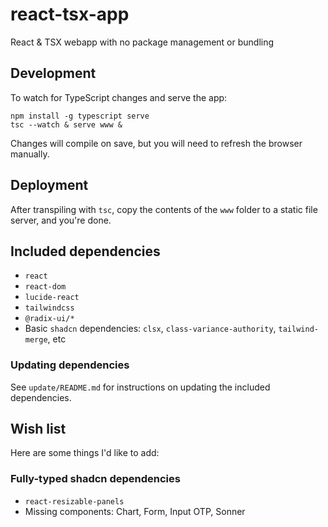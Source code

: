 # react-tsx-app

React & TSX webapp with no package management or bundling

## Development

To watch for TypeScript changes and serve the app:

```
npm install -g typescript serve
tsc --watch & serve www &
```

Changes will compile on save, but you will need to refresh the browser manually.

## Deployment

After transpiling with `tsc`, copy the contents of the `www` folder to a static file server, and you're done.

## Included dependencies

- `react`
- `react-dom`
- `lucide-react`
- `tailwindcss`
- `@radix-ui/*`
- Basic `shadcn` dependencies: `clsx`, `class-variance-authority`, `tailwind-merge`, etc

### Updating dependencies

See `update/README.md` for instructions on updating the included dependencies.

## Wish list

Here are some things I'd like to add:

### Fully-typed shadcn dependencies

- `react-resizable-panels`
- Missing components: Chart, Form, Input OTP, Sonner
